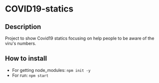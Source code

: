 # COVID19-statics

## Description
Project to show Covid19 statics focusing on help people to be aware of the viru's numbers.

## How to install
- For getting node_modules: `npm init -y`
- For run: `npm start`
